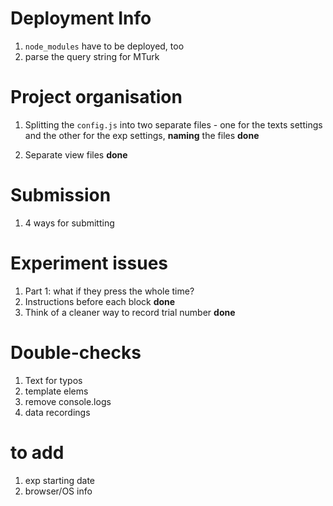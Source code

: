 # Deployment Info

1. `node_modules` have to be deployed, too
2. parse the query string for MTurk


# Project organisation

1. Splitting the `config.js` into two separate files - one for the texts settings and the other for the exp settings, **naming** the files **done**

2. Separate view files **done**


# Submission

1. 4 ways for submitting


# Experiment issues

1. Part 1: what if they press <SPACE> the whole time?
2. Instructions before each block **done**
3. Think of a cleaner way to record trial number **done**


# Double-checks

1. Text for typos
2. template elems
3. remove console.logs 
4. data recordings


# to add

1. exp starting date
2. browser/OS info
